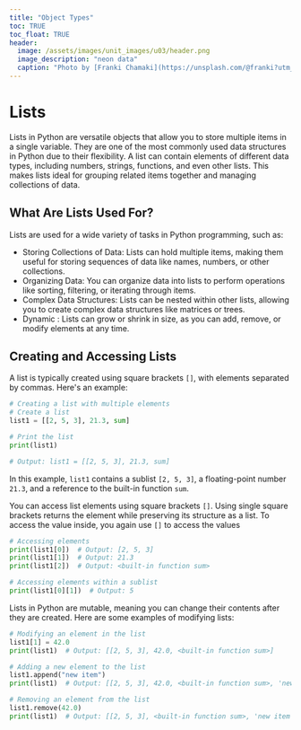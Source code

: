 ```yaml
---
title: "Object Types"
toc: TRUE
toc_float: TRUE
header:
  image: /assets/images/unit_images/u03/header.png
  image_description: "neon data"
  caption: "Photo by [Franki Chamaki](https://unsplash.com/@franki?utm_source=unsplash&amp;utm_medium=referral&amp;utm_content=creditCopyText) [from unsplash](https://unsplash.com/s/photos/data?utm_source=unsplash&amp;utm_medium=referral&amp;utm_content=creditCopyText)"
---
```


<!--more-->

# Lists
Lists in Python are versatile objects that allow you to store multiple items in a single variable. They are one of the most commonly used data structures in Python due to their flexibility. A list can contain elements of different data types, including numbers, strings, functions, and even other lists. This makes lists ideal for grouping related items together and managing collections of data.

## What Are Lists Used For?
Lists are used for a wide variety of tasks in Python programming, such as:

- Storing Collections of Data: Lists can hold multiple items, making them useful for storing sequences of data like names, numbers, or other collections.
- Organizing Data: You can organize data into lists to perform operations like sorting, filtering, or iterating through items.
- Complex Data Structures: Lists can be nested within other lists, allowing you to create complex data structures like matrices or trees.
- Dynamic : Lists can grow or shrink in size, as you can add, remove, or modify elements at any time.

## Creating and Accessing Lists
A list is typically created using square brackets `[]`, with elements separated by commas. Here's an example:
```python
# Creating a list with multiple elements
# Create a list
list1 = [[2, 5, 3], 21.3, sum]

# Print the list
print(list1)

# Output: list1 = [[2, 5, 3], 21.3, sum]
```
In this example, `list1` contains a sublist `[2, 5, 3]`, a floating-point number `21.3`, and a reference to the built-in function `sum`.

You can access list elements using square brackets `[]`. Using single square brackets returns the element while preserving its structure as a list. To access the value inside, you again use `[]` to access the values

```python
# Accessing elements
print(list1[0])  # Output: [2, 5, 3]
print(list1[1])  # Output: 21.3
print(list1[2])  # Output: <built-in function sum>

# Accessing elements within a sublist
print(list1[0][1])  # Output: 5
```

Lists in Python are mutable, meaning you can change their contents after they are created. Here are some examples of modifying lists:

```python
# Modifying an element in the list
list1[1] = 42.0
print(list1)  # Output: [[2, 5, 3], 42.0, <built-in function sum>]

# Adding a new element to the list
list1.append("new item")
print(list1)  # Output: [[2, 5, 3], 42.0, <built-in function sum>, 'new item']

# Removing an element from the list
list1.remove(42.0)
print(list1)  # Output: [[2, 5, 3], <built-in function sum>, 'new item']
```